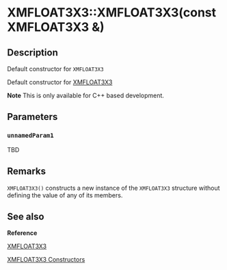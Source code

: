 # XMFLOAT3X3::XMFLOAT3X3(const XMFLOAT3X3 &)

## Description

Default constructor for `XMFLOAT3X3`

Default constructor for [XMFLOAT3X3](https://learn.microsoft.com/windows/desktop/api/directxmath/ns-directxmath-xmfloat3x3)

**Note** This is only available for C++ based development.

## Parameters

### `unnamedParam1`

TBD

## Remarks

`XMFLOAT3X3()` constructs a new instance of the `XMFLOAT3X3` structure without
defining the value of any of its members.

## See also

**Reference**

[XMFLOAT3X3](https://learn.microsoft.com/windows/desktop/api/directxmath/ns-directxmath-xmfloat3x3)

[XMFLOAT3X3 Constructors](https://learn.microsoft.com/windows/desktop/dxmath/xmfloat3x3-ctor)
